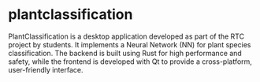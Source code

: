 # plantclassification
PlantClassification is a desktop application developed as part of the RTC project by students. It implements a Neural Network (NN) for plant species classification. The backend is built using Rust for high performance and safety, while the frontend is developed with Qt to provide a cross-platform, user-friendly interface.
